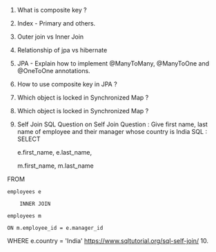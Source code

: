 1. What is composite key ?
2. Index - Primary and others.
3. Outer join vs Inner Join
4. Relationship of jpa vs hibernate
5. JPA - Explain how to implement @ManyToMany, @ManyToOne and @OneToOne annotations.
6. How to use composite key in JPA ?
7. Which object is locked in Synchronized Map ?
8. Which object is locked in Synchronized Map ?
9. Self Join
SQL Question on Self Join
Question : Give first name, last name of employee and their manager whose country is India
SQL : 
SELECT 

    e.first_name, e.last_name,

    m.first_name, m.last_name

FROM

    employees e

        INNER JOIN

    employees m 

	ON m.employee_id = e.manager_id

WHERE e.country = 'India'
https://www.sqltutorial.org/sql-self-join/
10. 
